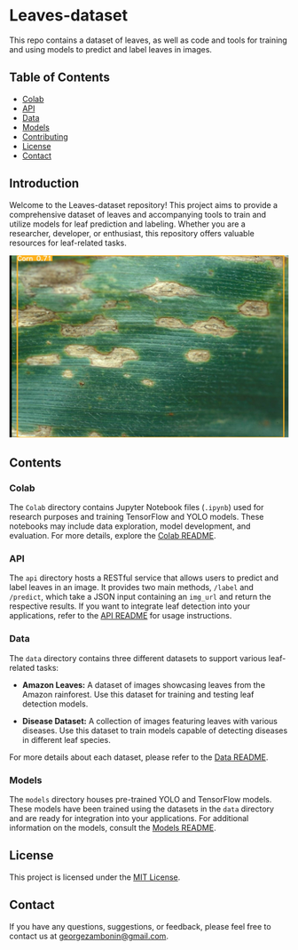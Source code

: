 # Leaves-dataset


This repo contains a dataset of leaves, as well as code and tools for training and using models to predict and label leaves in images.

## Table of Contents

- [Colab](#colab)
- [API](#api)
- [Data](#data)
- [Models](#models)
- [Contributing](#contributing)
- [License](#license)
- [Contact](#contact)

## Introduction

Welcome to the Leaves-dataset repository! This project aims to provide a comprehensive dataset of leaves and accompanying tools to train and utilize models for leaf prediction and labeling. Whether you are a researcher, developer, or enthusiast, this repository offers valuable resources for leaf-related tasks.

![Example of Labeled Leaves](api/output.jpg)

## Contents

### Colab

The `Colab` directory contains Jupyter Notebook files (`.ipynb`) used for research purposes and training TensorFlow and YOLO models. These notebooks may include data exploration, model development, and evaluation. For more details, explore the [Colab README](Colab/README.md).

### API

The `api` directory hosts a RESTful service that allows users to predict and label leaves in an image. It provides two main methods, `/label` and `/predict`, which take a JSON input containing an `img_url` and return the respective results. If you want to integrate leaf detection into your applications, refer to the [API README](api/README.md) for usage instructions.

### Data

The `data` directory contains three different datasets to support various leaf-related tasks:

- **Amazon Leaves:** A dataset of images showcasing leaves from the Amazon rainforest. Use this dataset for training and testing leaf detection models.

- **Disease Dataset:** A collection of images featuring leaves with various diseases. Use this dataset to train models capable of detecting diseases in different leaf species.

For more details about each dataset, please refer to the [Data README](data/README.md).

### Models

The `models` directory houses pre-trained YOLO and TensorFlow models. These models have been trained using the datasets in the `data` directory and are ready for integration into your applications. For additional information on the models, consult the [Models README](models/README.md).

## License

This project is licensed under the [MIT License](LICENSE).

## Contact

If you have any questions, suggestions, or feedback, please feel free to contact us at [georgezambonin@gmail.com](mailto:georgezambonin@gmail.com).

